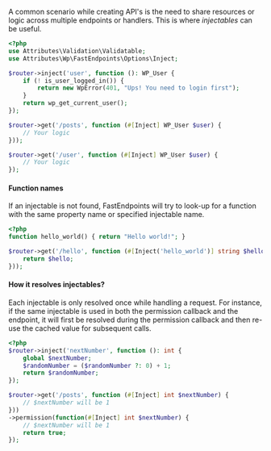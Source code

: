 A common scenario while creating API's is the need to share resources or logic across multiple endpoints or handlers.
This is where *injectables* can be useful.

```php hl_lines="5 12"
<?php
use Attributes\Validation\Validatable;
use Attributes\Wp\FastEndpoints\Options\Inject;

$router->inject('user', function (): WP_User {
    if (! is_user_logged_in()) {
        return new WpError(401, "Ups! You need to login first");
    }
    return wp_get_current_user();
});

$router->get('/posts', function (#[Inject] WP_User $user) {
    // Your logic
}));

$router->get('/user', function (#[Inject] WP_User $user) {
    // Your logic
});
```

#### Function names

If an injectable is not found, FastEndpoints will try to look-up for a function with the same property name or specified
injectable name.

```php hl_lines="4"
<?php
function hello_world() { return "Hello world!"; }

$router->get('/hello', function (#[Inject('hello_world')] string $hello) {
    return $hello;
}));
```

#### How it resolves injectables?

Each injectable is only resolved once while handling a request. For instance, if the same injectable is used in both
the permission callback and the endpoint, it will first be resolved during the permission callback and then re-use the
cached value for subsequent calls.

```php hl_lines="9 12"
<?php
$router->inject('nextNumber', function (): int {
    global $nextNumber;
    $randomNumber = ($randomNumber ?: 0) + 1;
    return $randomNumber;
});

$router->get('/posts', function (#[Inject] int $nextNumber) {
    // $nextNumber will be 1
}))
->permission(function(#[Inject] int $nextNumber) {
    // $nextNumber will be 1
    return true;
});
```